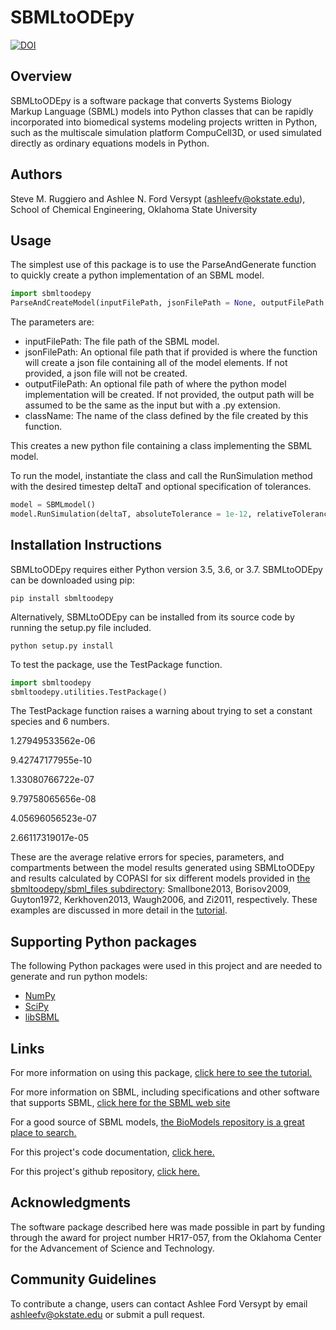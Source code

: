 # SBMLtoODEpy
[![DOI](https://zenodo.org/badge/194863719.svg)](https://zenodo.org/badge/latestdoi/194863719)

## Overview
SBMLtoODEpy is a software package that converts Systems Biology Markup Language (SBML) models into Python classes that can be rapidly incorporated into biomedical systems modeling projects written in Python, such as the multiscale simulation platform CompuCell3D, or used simulated directly as ordinary equations models in Python. 

## Authors
Steve M. Ruggiero and Ashlee N. Ford Versypt (ashleefv@okstate.edu), School of Chemical Engineering, Oklahoma State University

## Usage
The simplest use of this package is to use the ParseAndGenerate function to quickly create a python implementation of an SBML model.

```python
import sbmltoodepy
ParseAndCreateModel(inputFilePath, jsonFilePath = None, outputFilePath = None, className = "SBMLmodel")
```

The parameters are:
* inputFilePath: The file path of the SBML model.
* jsonFilePath: An optional file path that if provided is where the function will create a json file containing all of the model elements. If not provided, a json file will not be created.
* outputFilePath: An optional file path of where the python model implementation will be created. If not provided, the output path will be assumed to be the same as the input but with a .py extension.
* className: The name of the class defined by the file created by this function.

This creates a new python file containing a class implementing the SBML model. 

To run the model, instantiate the class and call the RunSimulation method with the desired timestep deltaT and optional specification of tolerances.

```python
model = SBMLmodel()
model.RunSimulation(deltaT, absoluteTolerance = 1e-12, relativeTolerance = 1e-6)
```

## Installation Instructions

SBMLtoODEpy requires either Python version 3.5, 3.6, or 3.7.
SBMLtoODEpy can be downloaded using pip:
```
pip install sbmltoodepy
```

Alternatively, SBMLtoODEpy can be installed from its source code by running the setup.py file included.
```
python setup.py install
```

To test the package, use the TestPackage function.

```python
import sbmltoodepy
sbmltoodepy.utilities.TestPackage()
```

The TestPackage function raises a warning about trying to set a constant species and 6 numbers.
        
1.27949533562e-06

9.42747177955e-10

1.33080766722e-07

9.79758065656e-08

4.05696056523e-07

2.66117319017e-05
    
These are the average relative errors for species, parameters, and compartments between the model results generated using SBMLtoODEpy and results calculated by COPASI for six different models provided in [the sbmltoodepy/sbml_files subdirectory](https://github.com/SMRuggiero/sbmltoodepy/tree/master/sbmltoodepy/sbml_files): Smallbone2013, Borisov2009, Guyton1972, Kerkhoven2013, Waugh2006, and Zi2011, respectively. These examples are discussed in more detail in the [tutorial](https://github.com/SMRuggiero/sbmltoodepy/blob/master/Tutorial.md).

## Supporting Python packages

The following Python packages were used in this project and are needed to generate and run python models:
* [NumPy][1]
* [SciPy][2]
* [libSBML][3]

## Links
For more information on using this package, [click here to see the tutorial.](https://github.com/SMRuggiero/sbmltoodepy/blob/master/Tutorial.md)

For more information on SBML, including specifications and other software that supports SBML, [click here for the SBML web site](http://sbml.org/Main_Page)

For a good source of SBML models, [the BioModels repository is a great place to search.](https://www.ebi.ac.uk/biomodels/)

For this project's code documentation, [click here.](https://sbmltoodepy.readthedocs.io/en/latest/)

For this project's github repository, [click here.](https://github.com/SMRuggiero/sbmltopyode)

[1]: https://www.numpy.org/ "NumPy"
[2]: https://www.scipy.org/ "SciPy"
[3]: http://sbml.org/Software/libSBML "libSBML"

## Acknowledgments

The software package described here was made possible in part by funding through the award for project number HR17-057, from the Oklahoma Center for the Advancement of Science and Technology.

## Community Guidelines

To contribute a change, users can contact Ashlee Ford Versypt by email ashleefv@okstate.edu or submit a pull request.

